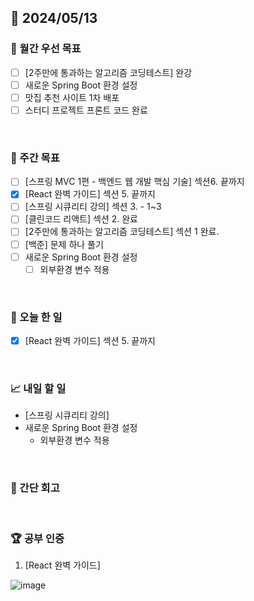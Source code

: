 ## 📅 2024/05/13

### 🚀 월간 우선 목표

- [ ] [2주만에 통과하는 알고리즘 코딩테스트] 완강
- [ ] 새로운 Spring Boot 환경 설정
- [ ] 맛집 추천 사이트 1차 배포
- [ ] 스터디 프로젝트 프론트 코드 완료

<br />

### 👏 주간 목표

- [ ] [스프링 MVC 1편 - 백엔드 웹 개발 핵심 기술] 섹션6. 끝까지
- [x] [React 완벽 가이드] 섹션 5. 끝까지
- [ ] [스프링 시큐리티 강의] 섹션 3. - 1~3
- [ ] [클린코드 리액트] 섹션 2. 완료
- [ ] [2주만에 통과하는 알고리즘 코딩테스트] 섹션 1 완료.
- [ ] [백준] 문제 하나 풀기
- [ ] 새로운 Spring Boot 환경 설정
  - [ ] 외부환경 변수 적용

<br />

### 💯 오늘 한 일

- [x] [React 완벽 가이드] 섹션 5. 끝까지

<br />

### 📈 내일 할 일

- [스프링 시큐리티 강의]
- 새로운 Spring Boot 환경 설정
  - 외부환경 변수 적용

<br />

### 🤔 간단 회고

<br />

### 🏆 공부 인증

1. [React 완벽 가이드]

![image](https://github.com/suld2495/TIL/assets/42727909/89236b15-2663-4fd8-b31d-cf9d9d6b809e)

